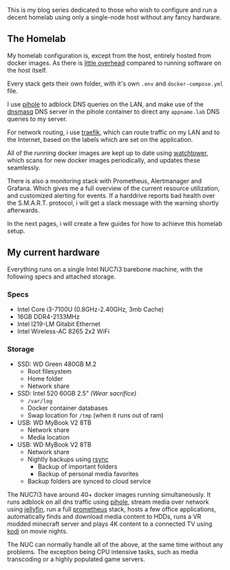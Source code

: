 This is my blog series dedicated to those who wish to configure and run a decent homelab using only a single-node host without any fancy hardware.

## The Homelab

My homelab configuration is, except from the host, entirely hosted from docker images. As there is [little overhead](https://domino.research.ibm.com/library/cyberdig.nsf/papers/0929052195DD819C85257D2300681E7B/$File/rc25482.pdf) compared to running software on the host itself.

Every stack gets their own folder, with it's own `.env`  and `docker-compose.yml` file.

I use [pihole](https://github.com/pi-hole/pi-hole) to adblock DNS queries on the LAN, and make use of the [dnsmasq](http://www.thekelleys.org.uk/dnsmasq/doc.html) DNS server in the pihole container to direct any `appname.lab` DNS queries to my server.

For network routing, i use [traefik](https://containo.us/traefik/), which can route traffic on my LAN and to the Internet, based on the labels which are set on the application.

All of the running docker images are kept up to date using [watchtower](https://github.com/containrrr/watchtower), which scans for new docker images periodically, and updates these seamlessly.

There is also a monitoring stack with Prometheus, Alertmanager and Grafana. Which gives me a full overview of the current resource utilization, and customized alerting for events. If a harddrive reports bad health over the S.M.A.R.T. protocol, i will get a slack message with the warning shortly afterwards.

In the next pages, i will create a few guides for how to achieve this homelab setup.


## My current hardware

Everything runs on a single Intel NUC7i3 barebone machine, with the following specs and attached storage.

### Specs

  - Intel Core i3-7100U (0.8GHz-2.40GHz, 3mb Cache)
  - 16GB DDR4-2133MHz
  - Intel I219-LM Gitabit Ethernet
  - Intel Wireless-AC 8265 2x2 WiFi

### Storage

  - SSD: WD Green 480GB M.2
    - Root filesystem
    - Home folder
    - Network share
  - SSD: Intel 520 60GB 2.5" _(Wear sacrifice)_
    - `/var/log`
    - Docker container databases
    - Swap location for `/tmp` (when it runs out of ram)
  - USB: WD MyBook V2 8TB
    - Network share
    - Media location
  - USB: WD MyBook V2 8TB
    - Network share
    - Nightly backups using [rsync](https://linux.die.net/man/1/rsync)
      - Backup of important folders
      - Backup of personal media favorites
    - Backup folders are synced to cloud service

The NUC7i3 have around 40+ docker images running simultaneously.
It runs adblock on all dns traffic using [pihole](https://github.com/pi-hole/pi-hole), stream media over network using [jellyfin](https://github.com/jellyfin/jellyfin), run a full [prometheus](https://github.com/prometheus/prometheus) stack, hosts a few office applications, automatically finds and download media content to HDDs, runs a VR modded minecraft server and plays 4K content to a connected TV using [kodi](https://github.com/xbmc/xbmc) on movie nights.

The NUC can normally handle all of the above, at the same time without any problems. The exception being CPU intensive tasks, such as media transcoding or a highly populated game servers.
